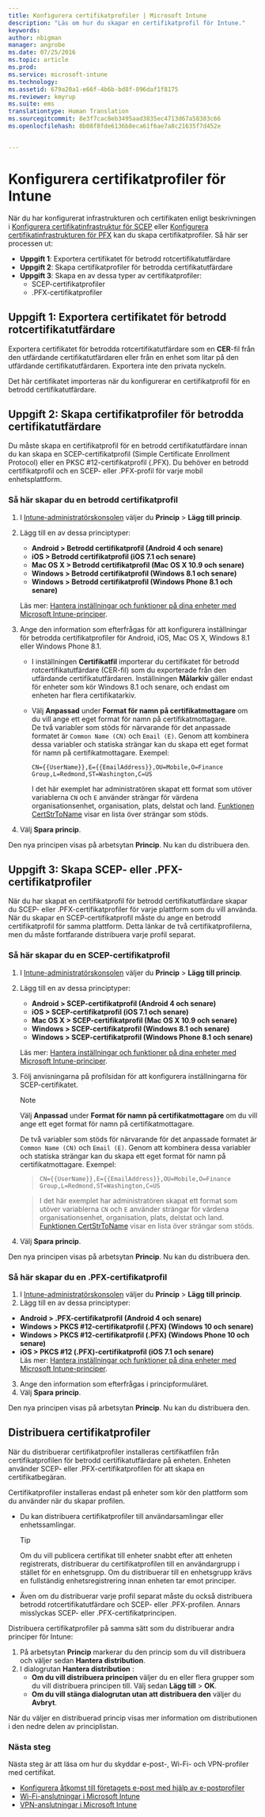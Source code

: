 ```yaml
---
title: Konfigurera certifikatprofiler | Microsoft Intune
description: "Läs om hur du skapar en certifikatprofil för Intune."
keywords: 
author: nbigman
manager: angrobe
ms.date: 07/25/2016
ms.topic: article
ms.prod: 
ms.service: microsoft-intune
ms.technology: 
ms.assetid: 679a20a1-e66f-4b6b-bd8f-896daf1f8175
ms.reviewer: kmyrup
ms.suite: ems
translationtype: Human Translation
ms.sourcegitcommit: 8e3f7cac8eb3495aad3835ec4713d67a58383c66
ms.openlocfilehash: 8b08f8fde6136b8eca61f6ae7a8c21635f7d452e


---
```


# Konfigurera certifikatprofiler för Intune
När du har konfigurerat infrastrukturen och certifikaten enligt beskrivningen i [Konfigurera certifikatinfrastruktur för SCEP](configure-certificate-infrastructure-for-scep.md) eller [Konfigurera certifikatinfrastrukturen för PFX](configure-certificate-infrastructure-for-pfx.md) kan du skapa certifikatprofiler. Så här ser processen ut:

- **Uppgift 1**: Exportera certifikatet för betrodd rotcertifikatutfärdare
- **Uppgift 2**: Skapa certifikatprofiler för betrodda certifikatutfärdare
- **Uppgift 3**: Skapa en av dessa typer av certifikatprofiler:
  - SCEP-certifikatprofiler
  - .PFX-certifikatprofiler

## **Uppgift 1**: Exportera certifikatet för betrodd rotcertifikatutfärdare
Exportera certifikatet för betrodda rotcertifikatutfärdare som en **CER**-fil från den utfärdande certifikatutfärdaren eller från en enhet som litar på den utfärdande certifikatutfärdaren. Exportera inte den privata nyckeln.

Det här certifikatet importeras när du konfigurerar en certifikatprofil för en betrodd certifikatutfärdare.

## **Uppgift 2**: Skapa certifikatprofiler för betrodda certifikatutfärdare
Du måste skapa en certifikatprofil för en betrodd certifikatutfärdare innan du kan skapa en SCEP-certifikatprofil (Simple Certificate Enrollment Protocol) eller en PKSC #12-certifikatprofil (.PFX). Du behöver en betrodd certifikatprofil och en SCEP- eller .PFX-profil för varje mobil enhetsplattform.

### Så här skapar du en betrodd certifikatprofil

1.  I [Intune-administratörskonsolen](https://manage.microsoft.com) väljer du **Princip** &gt; **Lägg till princip**.
2.  Lägg till en av dessa principtyper:
    - **Android &gt; Betrodd certifikatprofil (Android 4 och senare)**
    - **iOS &gt; Betrodd certifikatprofil (iOS 7.1 och senare)**
    - **Mac OS X &gt; Betrodd certifikatprofil (Mac OS X 10.9 och senare)**
    - **Windows &gt; Betrodd certifikatprofil (Windows 8.1 och senare)**
    - **Windows &gt; Betrodd certifikatprofil (Windows Phone 8.1 och senare)**

    Läs mer: [Hantera inställningar och funktioner på dina enheter med Microsoft Intune-principer](manage-settings-and-features-on-your-devices-with-microsoft-intune-policies.md).

3.  Ange den information som efterfrågas för att konfigurera inställningar för betrodda certifikatprofiler för Android, iOS, Mac OS X, Windows 8.1 eller Windows Phone 8.1.

    - I inställningen **Certifikatfil** importerar du certifikatet för betrodd rotcertifikatutfärdare (CER-fil) som du exporterade från den utfärdande certifikatutfärdaren. Inställningen **Målarkiv** gäller endast för enheter som kör Windows 8.1 och senare, och endast om enheten har flera certifikatarkiv.
    -  Välj **Anpassad** under **Format för namn på certifikatmottagare** om du vill ange ett eget format för namn på certifikatmottagare.  
        De två variabler som stöds för närvarande för det anpassade formatet är `Common Name (CN)` och `Email (E)`. Genom att kombinera dessa variabler och statiska strängar kan du skapa ett eget format för namn på certifikatmottagare. Exempel:  

        `CN={{UserName}},E={{EmailAddress}},OU=Mobile,O=Finance Group,L=Redmond,ST=Washington,C=US`  

        I det här exemplet har administratören skapat ett format som utöver variablerna `CN` och `E` använder strängar för värdena organisationsenhet, organisation, plats, delstat och land. [Funktionen CertStrToName](https://msdn.microsoft.com/en-us/library/windows/desktop/aa377160.aspx) visar en lista över strängar som stöds.  
4.  Välj **Spara princip**.

Den nya principen visas på arbetsytan **Princip**. Nu kan du distribuera den.

## **Uppgift 3**: Skapa SCEP- eller .PFX-certifikatprofiler
När du har skapat en certifikatprofil för betrodd certifikatutfärdare skapar du SCEP- eller .PFX-certifikatprofiler för varje plattform som du vill använda. När du skapar en SCEP-certifikatprofil måste du ange en betrodd certifikatprofil för samma plattform. Detta länkar de två certifikatprofilerna, men du måste fortfarande distribuera varje profil separat.

### Så här skapar du en SCEP-certifikatprofil

1.  I [Intune-administratörskonsolen](https://manage.microsoft.com) väljer du **Princip** &gt; **Lägg till princip**.
2.  Lägg till en av dessa principtyper:
    - **Android &gt; SCEP-certifikatprofil (Android 4 och senare)**
    - **iOS &gt; SCEP-certifikatprofil (iOS 7.1 och senare)**
    - **Mac OS X &gt; SCEP-certifikatprofil (Mac OS X 10.9 och senare)**
    - **Windows &gt; SCEP-certifikatprofil (Windows 8.1 och senare)**
    - **Windows &gt; SCEP-certifikatprofil (Windows Phone 8.1 och senare)**

    Läs mer: [Hantera inställningar och funktioner på dina enheter med Microsoft Intune-principer](manage-settings-and-features-on-your-devices-with-microsoft-intune-policies.md).

3.  Följ anvisningarna på profilsidan för att konfigurera inställningarna för SCEP-certifikatet.
    > [!NOTE]
    >
    > Välj **Anpassad** under **Format för namn på certifikatmottagare** om du vill ange ett eget format för namn på certifikatmottagare.
    >
    > De två variabler som stöds för närvarande för det anpassade formatet är `Common Name (CN)` och `Email (E)`. Genom att kombinera dessa variabler och statiska strängar kan du skapa ett eget format för namn på certifikatmottagare. Exempel:

    >     CN={{UserName}},E={{EmailAddress}},OU=Mobile,O=Finance Group,L=Redmond,ST=Washington,C=US

    > I det här exemplet har administratören skapat ett format som utöver variablerna `CN` och `E` använder strängar för värdena organisationsenhet, organisation, plats, delstat och land. [Funktionen CertStrToName](https://msdn.microsoft.com/en-us/library/windows/desktop/aa377160.aspx) visar en lista över strängar som stöds.

4.  Välj **Spara princip**.

Den nya principen visas på arbetsytan **Princip**. Nu kan du distribuera den.

### Så här skapar du en .PFX-certifikatprofil

1.  I [Intune-administratörskonsolen](https://manage.microsoft.com) väljer du **Princip** &gt; **Lägg till princip**.
2.  Lägg till en av dessa principtyper:
  - **Android &gt; .PFX-certifikatprofil (Android 4 och senare)**
  - **Windows &gt; PKCS #12-certifikatprofil (.PFX) (Windows 10 och senare)**
  - **Windows &gt; PKCS #12-certifikatprofil (.PFX) (Windows Phone 10 och senare)**
  - **iOS > PKCS #12 (.PFX)-certifikatprofil (iOS 7.1 och senare)**    
    Läs mer: [Hantera inställningar och funktioner på dina enheter med Microsoft Intune-principer](manage-settings-and-features-on-your-devices-with-microsoft-intune-policies.md).
3.  Ange den information som efterfrågas i principformuläret.
4.  Välj **Spara princip**.

Den nya principen visas på arbetsytan **Princip**. Nu kan du distribuera den.

## Distribuera certifikatprofiler
När du distribuerar certifikatprofiler installeras certifikatfilen från certifikatprofilen för betrodd certifikatutfärdare på enheten. Enheten använder SCEP- eller .PFX-certifikatprofilen för att skapa en certifikatbegäran.

Certifikatprofiler installeras endast på enheter som kör den plattform som du använder när du skapar profilen.

-   Du kan distribuera certifikatprofiler till användarsamlingar eller enhetssamlingar.

    > [!TIP]
    > Om du vill publicera certifikat till enheter snabbt efter att enheten registrerats, distribuerar du certifikatprofilen till en användargrupp i stället för en enhetsgrupp. Om du distribuerar till en enhetsgrupp krävs en fullständig enhetsregistrering innan enheten tar emot principer.

-   Även om du distribuerar varje profil separat måste du också distribuera betrodd rotcertifikatutfärdare och SCEP- eller .PFX-profilen. Annars misslyckas SCEP- eller .PFX-certifikatprincipen.

Distribuera certifikatprofiler på samma sätt som du distribuerar andra principer för Intune:

1.  På arbetsytan **Princip** markerar du den princip som du vill distribuera och väljer sedan **Hantera distribution**.
2.  I dialogrutan **Hantera distribution** :
    -   **Om du vill distribuera principen** väljer du en eller flera grupper som du vill distribuera principen till. Välj sedan **Lägg till** &gt; **OK**.
    -   **Om du vill stänga dialogrutan utan att distribuera den** väljer du **Avbryt**.

När du väljer en distribuerad princip visas mer information om distributionen i den nedre delen av principlistan.

### Nästa steg

Nästa steg är att läsa om hur du skyddar e-post-, Wi-Fi- och VPN-profiler med certifikat.

-  [Konfigurera åtkomst till företagets e-post med hjälp av e-postprofiler](configure-access-to-corporate-email-using-email-profiles-with-Microsoft-Intune.md)
-  [Wi-Fi-anslutningar i Microsoft Intune](wi-fi-connections-in-microsoft-intune.md)
-  [VPN-anslutningar i Microsoft Intune](vpn-connections-in-microsoft-intune.md)



<!--HONumber=Aug16_HO5-->


